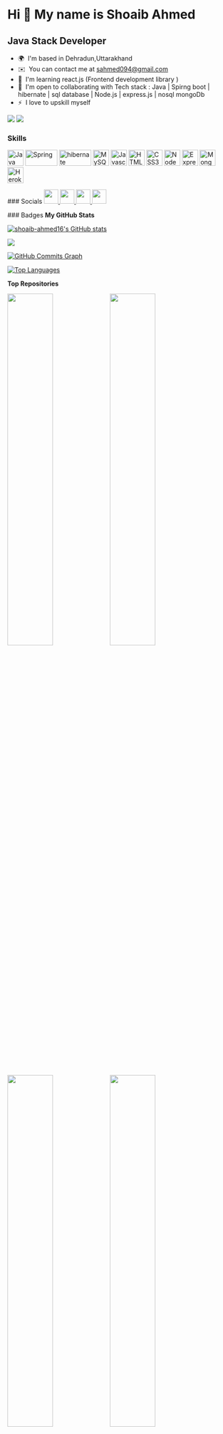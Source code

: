 Hi 👋 My name is Shoaib Ahmed
=============================

Java Stack Developer
--------------------

* 🌍  I'm based in Dehradun,Uttarakhand
* ✉️  You can contact me at [sahmed094@gmail.com](mailto:sahmed094@gmail.com)
* 🧠  I'm learning react.js (Frontend development library )
* 🤝  I'm open to collaborating with Tech stack : Java | Spirng boot | hibernate | sql database | Node.js | express.js | nosql mongoDb
* ⚡  I love to upskill myself 

<a href="https://www.github.com/shoaib-ahmed16" target="_blank" rel="noreferrer"><img
src="https://img.shields.io/github/followers/shoaib-ahmed16?logo=github&style=for-the-badge&color=facc15&labelColor=000000" /></a>
![](https://komarev.com/ghpvc/?username=shoaib-ahmed16)
### Skills

<p align="left">
<a href="https://www.oracle.com/java/" target="_blank" rel="noreferrer"><img src="https://raw.githubusercontent.com/danielcranney/readme-generator/main/public/icons/skills/java-colored.svg" width="36" height="36" alt="Java" /></a>
<a href="https://spring.io/" target="_blank" rel="noreferrer"><img src="https://4.bp.blogspot.com/-ou-a_Aa1t7A/W6IhNc3Q0gI/AAAAAAAAD6Y/pwh44arKiuM_NBqB1H7Pz4-7QhUxAgZkACLcBGAs/s1600/spring-boot-logo.png" width="72" height="36" alt="Spring" /></a>
<a href="https://hibernate.org/" target="_blank" rel="noreferrer"><img src="https://hibernate.org/images/hibernate-logo.svg" width="72" height="36" alt="hibernate" /></a>
  <a href="https://www.mysql.com/" target="_blank" rel="noreferrer"><img src="https://raw.githubusercontent.com/danielcranney/readme-generator/main/public/icons/skills/mysql-colored.svg" width="36" height="36" alt="MySQL" /></a>
<a href="https://developer.mozilla.org/en-US/docs/Web/JavaScript" target="_blank" rel="noreferrer"><img src="https://raw.githubusercontent.com/danielcranney/readme-generator/main/public/icons/skills/javascript-colored.svg" width="36" height="36" alt="Javascript" /></a>
<a href="https://developer.mozilla.org/en-US/docs/Glossary/HTML5" target="_blank" rel="noreferrer"><img src="https://raw.githubusercontent.com/danielcranney/readme-generator/main/public/icons/skills/html5-colored.svg" width="36" height="36" alt="HTML5" /></a>
<a href="https://www.w3.org/TR/CSS/#css" target="_blank" rel="noreferrer"><img src="https://raw.githubusercontent.com/danielcranney/readme-generator/main/public/icons/skills/css3-colored.svg" width="36" height="36" alt="CSS3" /></a>
<a href="https://nodejs.org/en/" target="_blank" rel="noreferrer"><img src="https://raw.githubusercontent.com/danielcranney/readme-generator/main/public/icons/skills/nodejs-colored.svg" width="36" height="36" alt="NodeJS" /></a>
<a href="https://expressjs.com/" target="_blank" rel="noreferrer"><img src="https://raw.githubusercontent.com/danielcranney/readme-generator/main/public/icons/skills/express-colored.svg" width="36" height="36" alt="Express" /></a>
<a href="https://www.mongodb.com/" target="_blank" rel="noreferrer"><img src="https://raw.githubusercontent.com/danielcranney/readme-generator/main/public/icons/skills/mongodb-colored.svg" width="36" height="36" alt="MongoDB" /></a>
<a href="https://www.heroku.com/" target="_blank" rel="noreferrer"><img src="https://raw.githubusercontent.com/danielcranney/readme-generator/main/public/icons/skills/heroku-colored.svg" width="36" height="36" alt="Heroku" /></a>

  
</p>
### Socials

<a href="https://www.github.com/shoaib-ahmed16" target="_blank" rel="noreferrer">
  <img src="https://raw.githubusercontent.com/danielcranney/readme-generator/main/public/icons/socials/github.svg" width="32" height="32" />
</a> 
<a href="https://www.linkedin.com/in/shoaib-g19" target="_blank" rel="noreferrer">
  <img src="https://raw.githubusercontent.com/danielcranney/readme-generator/main/public/icons/socials/linkedin.svg" width="32" height="32" />
</a> 
<a href="https://www.stackoverflow.com/users/17362619" target="_blank" rel="noreferrer">
  <img src="https://raw.githubusercontent.com/danielcranney/readme-generator/main/public/icons/socials/stackoverflow.svg" width="32" height="32" />
</a>
<a href="https://shoaibportfolio.vercel.app/" target="_blank" rel="noreferrer">
  <img src="https://static-00.iconduck.com/assets.00/portfolio-icon-512x512-u03oqi8o.png" width="32" height="32" />
</a>


</p>
### Badges
<b>My GitHub Stats</b>

<a href="http://www.github.com/shoaib-ahmed16"><img src="https://github-readme-stats.vercel.app/api?username=shoaib-ahmed16&show_icons=true&hide=&count_private=true&title_color=0891b2&text_color=ffffff&icon_color=facc15&bg_color=000000&hide_border=true&show_icons=true" alt="shoaib-ahmed16's GitHub stats" /></a>

<a href="http://www.github.com/shoaib-ahmed16"><img src="https://github-readme-streak-stats.herokuapp.com/?user=shoaib-ahmed16&stroke=ffffff&background=000000&ring=0891b2&fire=0891b2&currStreakNum=ffffff&currStreakLabel=0891b2&sideNums=ffffff&sideLabels=ffffff&dates=ffffff&hide_border=true" /></a>

<a href="http://www.github.com/shoaib-ahmed16"><img src="https://github-readme-activity-graph.cyclic.app/graph?username=shoaib-ahmed16&theme=dracula" alt="GitHub Commits Graph" /></a>

<a href="https://github.com/shoaib-ahmed16" align="left"><img src="https://github-readme-stats.vercel.app/api/top-langs/?username=shoaib-ahmed16&langs_count=10&title_color=0891b2&text_color=ffffff&icon_color=facc15&bg_color=000000&hide_border=true&locale=en&custom_title=Top%20%Languages" alt="Top Languages" /></a>

<b>Top Repositories</b>

<div width="100%" align="center">
  <a href="https://github.com/shoaib-ahmed16/Wallet-app.git" align="left">
  <img align="left" width="45%" src="https://github-readme-stats.vercel.app/api/pin/?username=shoaib-ahmed16&repo=Wallet-app&title_color=0891b2&text_color=ffffff&icon_color=facc15&bg_color=000000&hide_border=true&locale=en" />
  </a>
  <a href="https://github.com/shoaib-ahmed16/Login-SignUp-Authentication-Oauth.git" align="left">
  <img align="left" width="45%" src="https://github-readme-stats.vercel.app/api/pin/?username=shoaib-ahmed16&repo=Login-SignUp-Authentication-Oauth&title_color=0891b2&text_color=ffffff&icon_color=facc15&bg_color=000000&hide_border=true&locale=en" />
  </a>
</div>
<br /><br /><br /><br />
<br /><br /><br /><br />                                              
<div width="100%" align="center">
  <a href="https://github.com/shoaib-ahmed16/SkinStore-Backend-RestApi.git" align="left">
  <img align="left" width="45%" src="https://github-readme-stats.vercel.app/api/pin/?username=shoaib-ahmed16&repo=SkinStore-Backend-RestApi&title_color=0891b2&text_color=ffffff&icon_color=facc15&bg_color=000000&hide_border=true&locale=en" />
  </a>
  <a href="https://bewakoof-com-shoaib-ahmed16.vercel.app/" align="left">
  <img align="left" width="45%" src="https://github-readme-stats.vercel.app/api/pin/?username=shoaib-ahmed16&repo=Bewakoof-Frontend&title_color=0891b2&text_color=ffffff&icon_color=facc15&bg_color=000000&hide_border=true&locale=en" />
  </a>
</div>
<br /><br /><br /><br />
<br /><br /><br /><br />                                                    
<div width="100%" align="center">
  <a href="https://keen-lolly-681dd2.netlify.app/" align="left">
  <img align="left" width="45%" src="https://github-readme-stats.vercel.app/api/pin/?username=shoaib-ahmed16&repo=SkinStore&title_color=0891b2&text_color=ffffff&icon_color=facc15&bg_color=000000&hide_border=true&locale=en" />
  </a>
  <a href="https://github.com/shoaib-ahmed16/Clone.GiftCard.com" align="left">
  <img align="left" width="45%" src="https://github-readme-stats.vercel.app/api/pin/?username=shoaib-ahmed16&repo=Clone.GiftCard.com&title_color=0891b2&text_color=ffffff&icon_color=facc15&bg_color=000000&hide_border=true&locale=en" />
  </a>
</div>

